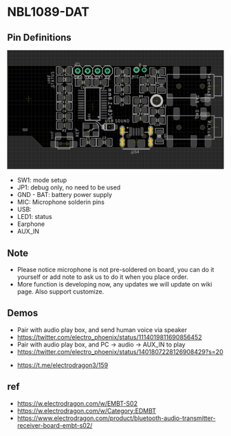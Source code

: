 
# NBL1089-DAT

## Pin Definitions 

![](29-09-14-30-06-2023.png)

- SW1: mode setup 
- JP1: debug only, no need to be used 
- GND - BAT: battery power supply
- MIC: Microphone solderin pins 
- USB: 
- LED1: status 
- Earphone 
- AUX_IN


## Note 

- Please notice microphone is not pre-soldered on board, you can do it yourself or add note to ask us to do it when you place order.
- More function is developing now, any updates we will update on wiki page. Also support customize.

## Demos 


* Pair with audio play box, and send human voice via speaker
* https://twitter.com/electro_phoenix/status/1114019811690856452
* Pair with audio play box, and PC -> audio -> AUX_IN to play
* https://twitter.com/electro_phoenix/status/1401807228126908429?s=20

- https://t.me/electrodragon3/159



## ref 

- https://w.electrodragon.com/w/EMBT-S02
- https://w.electrodragon.com/w/Category:EDMBT
- https://www.electrodragon.com/product/bluetooth-audio-transmitter-receiver-board-embt-s02/

